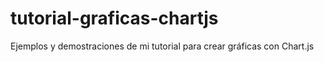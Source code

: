 # tutorial-graficas-chartjs
 Ejemplos y demostraciones de mi tutorial para crear gráficas con Chart.js
